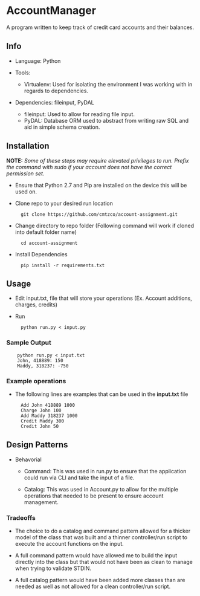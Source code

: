 # AccountManager
A program written to keep track of credit card accounts and their balances.

## Info

- Language: Python

- Tools:
    - Virtualenv: Used for isolating the environment I was working with in regards to dependencies.

- Dependencies: fileinput, PyDAL
    - fileinput: Used to allow for reading file input.
    - PyDAL: Database ORM used to abstract from writing raw SQL and aid in simple schema creation.


## Installation

**NOTE:** *Some of these steps may require elevated privileges to run.  Prefix the command with sudo if your account does not have the correct permission set.*

- Ensure that Python 2.7 and Pip are installed on the device this will be used on.

- Clone repo to your desired run location

        git clone https://github.com/cmtzco/account-assignment.git

- Change directory to repo folder (Following command will work if cloned into default folder name)

        cd account-assignment

- Install Dependencies

        pip install -r requirements.txt


## Usage

- Edit input.txt, file that will store your operations (Ex. Account additions, charges, credits)

- Run

        python run.py < input.py


### Sample Output

        python run.py < input.txt
        John, 418889: 150
        Maddy, 318237: -750


### Example operations

- The following lines are examples that can be used in the **input.txt** file


        Add John 418889 1000
        Charge John 100
        Add Maddy 318237 1000
        Credit Maddy 300
        Credit John 50


## Design Patterns

- Behavorial

    - Command: This was used in run.py to ensure that the application could run via CLI and take the input of a file.

    - Catalog: This was used in Account.py to allow for the multiple operations that needed to be present to ensure account management.


### Tradeoffs

- The choice to do a catalog and command pattern allowed for a thicker model of the class that was built and a thinner controller/run script to execute the account functions on the input.

- A full command pattern would have allowed me to build the input directly into the class but that would not have been as clean to manage when trying to validate STDIN.

- A full catalog pattern would have been added more classes than are needed as well as not allowed for a clean controller/run script.

